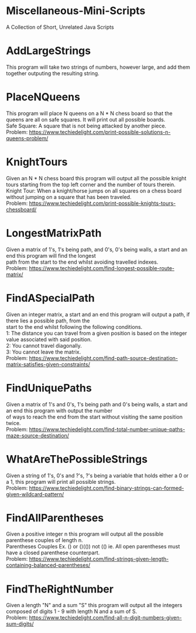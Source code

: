 # Miscellaneous-Mini-Scripts
A Collection of Short, Unrelated Java Scripts

# AddLargeStrings
  This program will take two strings of numbers, however large, and add them together outputing the resulting string.
# PlaceNQueens
  This program will place N queens on a N * N chess board so that the queens are all on safe squares. 
  It will print out all possible boards. <br/>
  Safe Square: A square that is not being attacked by another piece.<br/>
  Problem: https://www.techiedelight.com/print-possible-solutions-n-queens-problem/
# KnightTours
  Given an N * N chess board this program will output all the possible knight tours starting from the top left corner 
  and the number of tours therein. <br/>
  Knight Tour: When a knight/horse jumps on all squares on a chess board without jumping on a square that has been traveled. <br/> 
  Problem: https://www.techiedelight.com/print-possible-knights-tours-chessboard/ 
 # LongestMatrixPath
   Given a matrix of 1's, 1's being path, and 0's, 0's being walls, a start and an end this program will find the longest <br/> path from the start to the end whilst avoiding travelled indexes.<br/>
  Problem: https://www.techiedelight.com/find-longest-possible-route-matrix/
  # FindASpecialPath
   Given an integer matrix, a start and an end this program will output a path, if there lies a possible path, from the <br/>
   start to the end whilst following the following conditions. <br/> 1: The distance you can travel from a given position is based on the integer value associated with said position. <br/> 2: You cannot travel diagonally. <br/>3: You cannot leave the matrix. <br/>
   Problem: https://www.techiedelight.com/find-path-source-destination-matrix-satisfies-given-constraints/ 
# FindUniquePaths
  Given a matrix of 1's and 0's, 1's being path and 0's being walls, a start and an end this program with output the number <br/> of ways to reach the end from the start without visiting the same position twice. <br/>
  Problem: https://www.techiedelight.com/find-total-number-unique-paths-maze-source-destination/
# WhatAreThePossibleStrings
  Given a string of 1's, 0's and ?'s, ?'s being a variable that holds either a 0 or a 1, this program will print all possible strings. <br/>
  Problem: https://www.techiedelight.com/find-binary-strings-can-formed-given-wildcard-pattern/
# FindAllParentheses
  Given a positive integer n this program will output all the possible parenthese couples of length n. <br/>
  Parentheses Couples Ex. () or ()(()) not (() ie. All open parentheses must have a closed parenthese counterpart.  <br/>
  Problem: https://www.techiedelight.com/find-strings-given-length-containing-balanced-parentheses/
 # FindTheRightNumber
  Given a length "N" and a sum "S" this program will output all the integers composed of digits 1 - 9 with length N and a sum of S. <br/>
  Problem: https://www.techiedelight.com/find-all-n-digit-numbers-given-sum-digits/
